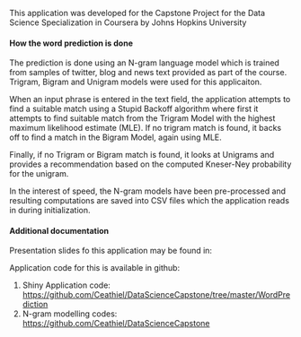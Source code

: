 
This application was developed for the Capstone Project for the Data Science Specialization in Coursera by Johns Hopkins University

#### How the word prediction is done
    
The prediction is done using an N-gram language model which is trained from samples of twitter, blog and news text provided as part of the course. Trigram, Bigram and Unigram models were used for this applicaiton.

When an input phrase is entered in the text field, the application attempts to find a suitable match using a Stupid Backoff algorithm where first it attempts to find suitable match from the Trigram Model with the highest maximum likelihood estimate (MLE). If no trigram match is found, it backs off to find a match in the Bigram Model, again using MLE.

Finally, if no Trigram or Bigram match is found, it looks at Unigrams and provides a recommendation based on the computed Kneser-Ney probability for the unigram.

In the interest of speed, the N-gram models have been pre-processed and resulting computations are saved into CSV files which the application reads in during initialization.

#### Additional documentation

Presentation slides fo this application may be found in:

Application code for this is available in github: 

1. Shiny Application code: https://github.com/Ceathiel/DataScienceCapstone/tree/master/WordPrediction
2. N-gram modelling codes: https://github.com/Ceathiel/DataScienceCapstone
